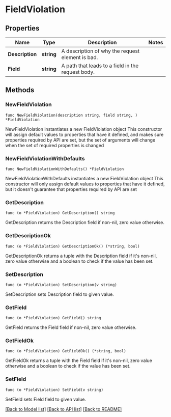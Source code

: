 # FieldViolation

## Properties

Name | Type | Description | Notes
------------ | ------------- | ------------- | -------------
**Description** | **string** | A description of why the request element is bad. | 
**Field** | **string** | A path that leads to a field in the request body. | 

## Methods

### NewFieldViolation

`func NewFieldViolation(description string, field string, ) *FieldViolation`

NewFieldViolation instantiates a new FieldViolation object
This constructor will assign default values to properties that have it defined,
and makes sure properties required by API are set, but the set of arguments
will change when the set of required properties is changed

### NewFieldViolationWithDefaults

`func NewFieldViolationWithDefaults() *FieldViolation`

NewFieldViolationWithDefaults instantiates a new FieldViolation object
This constructor will only assign default values to properties that have it defined,
but it doesn't guarantee that properties required by API are set

### GetDescription

`func (o *FieldViolation) GetDescription() string`

GetDescription returns the Description field if non-nil, zero value otherwise.

### GetDescriptionOk

`func (o *FieldViolation) GetDescriptionOk() (*string, bool)`

GetDescriptionOk returns a tuple with the Description field if it's non-nil, zero value otherwise
and a boolean to check if the value has been set.

### SetDescription

`func (o *FieldViolation) SetDescription(v string)`

SetDescription sets Description field to given value.

### GetField

`func (o *FieldViolation) GetField() string`

GetField returns the Field field if non-nil, zero value otherwise.

### GetFieldOk

`func (o *FieldViolation) GetFieldOk() (*string, bool)`

GetFieldOk returns a tuple with the Field field if it's non-nil, zero value otherwise
and a boolean to check if the value has been set.

### SetField

`func (o *FieldViolation) SetField(v string)`

SetField sets Field field to given value.


[[Back to Model list]](../README.md#documentation-for-models) [[Back to API list]](../README.md#documentation-for-api-endpoints) [[Back to README]](../README.md)


